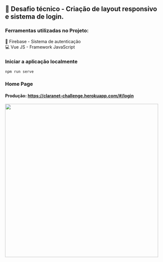 ## 🚀 Desafio técnico - Criação de layout responsivo e sistema de login.

### Ferramentas utilizadas no Projeto:
🧰 Firebase - Sistema de autenticação
<br>
💻 Vue JS - Framework JavaScript


### Iniciar a aplicação localmente
`npm run serve`

### Home Page

#### Produção: https://claranet-challenge.herokuapp.com/#/login
<image width='500px' src='./home.png'>
